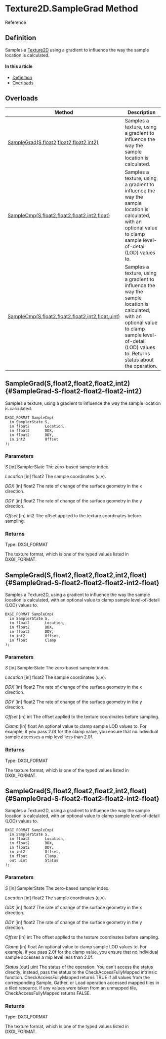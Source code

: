 # Texture2D.SampleGrad Method

Reference

## Definition

Samples a [Texture2D](#Texture2D.md) using a gradient to influence the way the sample location is calculated.
#### In this article

*  [Definition](#definition)
*  [Overloads](#overloads)

## Overloads

| Method | Description |
| ------ | ----------- |
| [SampleGrad(S,float2,float2,float2,int2)](#SampleGrad-S-float2-float2-float2-int2) | Samples a texture, using a gradient to influence the way the sample location is calculated. |
| [SampleCmp(S,float2,float2,float2,int2,float)](#SampleCmp-S-float2-float2-float2-int2-float) | Samples a texture, using a gradient to influence the way the sample location is calculated, with an optional value to clamp sample level-of-detail (LOD) values to. |
| [SampleCmp(S,float2,float2,float2,int2,float,uint)](#SampleCmp-S-float2-float-float-int2-float-uint) | Samples a texture, using a gradient to influence the way the sample location is calculated, with an optional value to clamp sample level-of-detail (LOD) values to. Returns status about the operation. |

## SampleGrad(S,float2,float2,float2,int2) {#SampleGrad-S-float2-float2-float2-int2}

Samples a texture, using a gradient to influence the way the sample location is calculated.

```HLSL
DXGI_FORMAT SampleCmp(
  in SamplerState S,
  in float2       Location,
  in float2       DDX,
  in float2       DDY,
  in int2         Offset
);
```

### Parameters
<i>S</i> [in] SamplerState
The zero-based sampler index.

<i>Location</i> [in] float2
The sample coordinates (u,v).

<i>DDX</i> [in] float2
The rate of change of the surface geometry in the x direction.

<i>DDY</i> [in] float2
The rate of change of the surface geometry in the y direction.

<i>Offset</i> [in] int2
The offset applied to the texture coordinates before sampling.

### Returns
Type: DXGI_FORMAT

The texture format, which is one of the typed values listed in DXGI_FORMAT.

## SampleGrad(S,float2,float2,float2,int2,float) {#SampleGrad-S-float2-float2-float2-int2-float}

Samples a Texture2D, using a gradient to influence the way the sample location is calculated, with an optional value to clamp sample level-of-detail (LOD) values to.

```HLSL
DXGI_FORMAT SampleCmp(
  in SamplerState S,
  in float2       Location,
  in float2       DDX,
  in float2       DDY,
  in int2         Offset,
  in float        Clamp
);
```

### Parameters
<i>S</i> [in] SamplerState
The zero-based sampler index.

<i>Location</i> [in] float2
The sample coordinates (u,v).

<i>DDX</i> [in] float2
The rate of change of the surface geometry in the x direction.

<i>DDY</i> [in] float2
The rate of change of the surface geometry in the y direction.

<i>Offset</i> [in] int
The offset applied to the texture coordinates before sampling.

<i>Clamp</i> [in] float
An optional value to clamp sample LOD values to. For example, if you pass 2.0f for the clamp value, you ensure that no individual sample accesses a mip level less than 2.0f.

### Returns
Type: DXGI_FORMAT

The texture format, which is one of the typed values listed in DXGI_FORMAT.

## SampleGrad(S,float2,float2,float2,int2,float) {#SampleGrad-S-float2-float2-float2-int2-float}

Samples a Texture2D, using a gradient to influence the way the sample location is calculated, with an optional value to clamp sample level-of-detail (LOD) values to.

```HLSL
DXGI_FORMAT SampleCmp(
  in SamplerState S,
  in float2       Location,
  in float2       DDX,
  in float2       DDY,
  in int2         Offset,
  in float        Clamp,
  out uint        Status
);
```

### Parameters
<i>S</i> [in] SamplerState
The zero-based sampler index.

<i>Location</i> [in] float2
The sample coordinates (u,v).

<i>DDX</i> [in] float2
The rate of change of the surface geometry in the x direction.

<i>DDY</i> [in] float2
The rate of change of the surface geometry in the y direction.

<i>Offset</i> [in] int
The offset applied to the texture coordinates before sampling.

<i>Clamp</i> [in] float
An optional value to clamp sample LOD values to. For example, if you pass 2.0f for the clamp value, you ensure that no individual sample accesses a mip level less than 2.0f.

<i>Status</i> [out] uint
The status of the operation. You can't access the status directly; instead, pass the status to the CheckAccessFullyMapped intrinsic function. CheckAccessFullyMapped returns TRUE if all values from the corresponding Sample, Gather, or Load operation accessed mapped tiles in a tiled resource. If any values were taken from an unmapped tile, CheckAccessFullyMapped returns FALSE.

### Returns
Type: DXGI_FORMAT

The texture format, which is one of the typed values listed in DXGI_FORMAT.